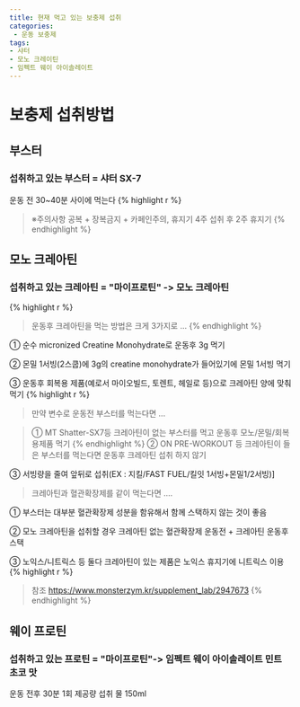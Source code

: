 ```yaml
---
title: 현재 먹고 있는 보충제 섭취
categories:
 - 운동 보충제
tags:
- 샤터
- 모노 크레이틴
- 임펙트 웨이 아이솔레이트
---
```


# **보충제 섭취방법**
## 부스터
### 섭취하고 있는 부스터 = 샤터 SX-7
운동 전 30~40분 사이에 먹는다
{% highlight r %}
> ※주의사항 공복 + 장복금지 + 카페인주의, 휴지기 4주 섭취 후 2주 휴지기 
{% endhighlight %}
## 모노 크레아틴
### 섭취하고 있는 크레아틴 = "마이프로틴" -> 모노 크레아틴
{% highlight r %}
> 운동후 크레아틴을 먹는 방법은 크게 3가지로 ...
{% endhighlight %} 

① 순수 micronized Creatine Monohydrate로 운동후 3g 먹기

② 몬밀 1서빙(2스쿱)에 3g의 creatine monohydrate가 들어있기에 몬밀 1서빙 먹기

③ 운동후 회복용 제품(예로서 마이오빌드, 토렌트, 헤일로 등)으로 크레아틴 양에 맞춰 먹기
{% highlight r %}
> 만약 변수로 운동전 부스터를 먹는다면 ...

> ① MT Shatter-SX7등 크레아틴이 없는 부스터를 먹고 운동후 모노/몬밀/회복용제품 먹기
{% endhighlight %}
② ON PRE-WORKOUT 등 크레아틴이 들은 부스터를 먹는다면 운동후 크레아틴 섭취 하지 않기

③ 서빙량을 줄여 앞뒤로 섭취(EX : 지킬/FAST FUEL/킬잇 1서빙+몬밀1/2서빙)]

>크레아틴과 혈관확장제를 같이 먹는다면 ....

① 부스터는 대부분 혈관확장제 성분을 함유해서 함께 스택하지 않는 것이 좋음

② 모노 크레아틴을 섭취할 경우 크레아틴 없는 혈관확장제 운동전 + 크레아틴 운동후 스택

③ 노익스/니트릭스 등 둘다 크레아틴이 있는 제품은 노익스 휴지기에 니트릭스 이용
{% highlight r %}
> 참조 https://www.monsterzym.kr/supplement_lab/2947673
{% endhighlight %}
## 웨이 프로틴 
### 섭취하고 있는 프로틴 = "마이프로틴"-> 임펙트 웨이 아이솔레이트 민트 초코 맛
운동 전후 30분 1회 제공량 섭취 물 150ml 